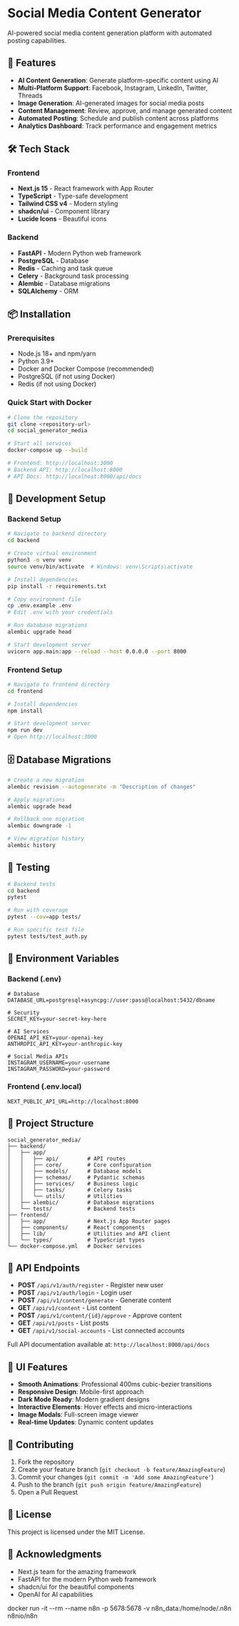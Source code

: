 # Social Media Content Generator

AI-powered social media content generation platform with automated posting capabilities.

## 🚀 Features

- **AI Content Generation**: Generate platform-specific content using AI
- **Multi-Platform Support**: Facebook, Instagram, LinkedIn, Twitter, Threads
- **Image Generation**: AI-generated images for social media posts
- **Content Management**: Review, approve, and manage generated content
- **Automated Posting**: Schedule and publish content across platforms
- **Analytics Dashboard**: Track performance and engagement metrics

## 🛠️ Tech Stack

### Frontend
- **Next.js 15** - React framework with App Router
- **TypeScript** - Type-safe development
- **Tailwind CSS v4** - Modern styling
- **shadcn/ui** - Component library
- **Lucide Icons** - Beautiful icons

### Backend
- **FastAPI** - Modern Python web framework
- **PostgreSQL** - Database
- **Redis** - Caching and task queue
- **Celery** - Background task processing
- **Alembic** - Database migrations
- **SQLAlchemy** - ORM

## 📦 Installation

### Prerequisites
- Node.js 18+ and npm/yarn
- Python 3.9+
- Docker and Docker Compose (recommended)
- PostgreSQL (if not using Docker)
- Redis (if not using Docker)

### Quick Start with Docker

```bash
# Clone the repository
git clone <repository-url>
cd social_generator_media

# Start all services
docker-compose up --build

# Frontend: http://localhost:3000
# Backend API: http://localhost:8000
# API Docs: http://localhost:8000/api/docs
```

## 🔧 Development Setup

### Backend Setup

```bash
# Navigate to backend directory
cd backend

# Create virtual environment
python3 -m venv venv
source venv/bin/activate  # Windows: venv\Scripts\activate

# Install dependencies
pip install -r requirements.txt

# Copy environment file
cp .env.example .env
# Edit .env with your credentials

# Run database migrations
alembic upgrade head

# Start development server
uvicorn app.main:app --reload --host 0.0.0.0 --port 8000
```

### Frontend Setup

```bash
# Navigate to frontend directory
cd frontend

# Install dependencies
npm install

# Start development server
npm run dev
# Open http://localhost:3000
```

## 🗄️ Database Migrations

```bash
# Create a new migration
alembic revision --autogenerate -m "Description of changes"

# Apply migrations
alembic upgrade head

# Rollback one migration
alembic downgrade -1

# View migration history
alembic history
```

## 🧪 Testing

```bash
# Backend tests
cd backend
pytest

# Run with coverage
pytest --cov=app tests/

# Run specific test file
pytest tests/test_auth.py
```

## 🔑 Environment Variables

### Backend (.env)
```env
# Database
DATABASE_URL=postgresql+asyncpg://user:pass@localhost:5432/dbname

# Security
SECRET_KEY=your-secret-key-here

# AI Services
OPENAI_API_KEY=your-openai-key
ANTHROPIC_API_KEY=your-anthropic-key

# Social Media APIs
INSTAGRAM_USERNAME=your-username
INSTAGRAM_PASSWORD=your-password
```

### Frontend (.env.local)
```env
NEXT_PUBLIC_API_URL=http://localhost:8000
```

## 📁 Project Structure

```
social_generator_media/
├── backend/
│   ├── app/
│   │   ├── api/         # API routes
│   │   ├── core/        # Core configuration
│   │   ├── models/      # Database models
│   │   ├── schemas/     # Pydantic schemas
│   │   ├── services/    # Business logic
│   │   ├── tasks/       # Celery tasks
│   │   └── utils/       # Utilities
│   ├── alembic/         # Database migrations
│   └── tests/           # Backend tests
├── frontend/
│   ├── app/             # Next.js App Router pages
│   ├── components/      # React components
│   ├── lib/             # Utilities and API client
│   └── types/           # TypeScript types
└── docker-compose.yml   # Docker services
```

## 🚦 API Endpoints

- **POST** `/api/v1/auth/register` - Register new user
- **POST** `/api/v1/auth/login` - Login user
- **POST** `/api/v1/content/generate` - Generate content
- **GET** `/api/v1/content` - List content
- **POST** `/api/v1/content/{id}/approve` - Approve content
- **GET** `/api/v1/posts` - List posts
- **GET** `/api/v1/social-accounts` - List connected accounts

Full API documentation available at: `http://localhost:8000/api/docs`

## 🎨 UI Features

- **Smooth Animations**: Professional 400ms cubic-bezier transitions
- **Responsive Design**: Mobile-first approach
- **Dark Mode Ready**: Modern gradient designs
- **Interactive Elements**: Hover effects and micro-interactions
- **Image Modals**: Full-screen image viewer
- **Real-time Updates**: Dynamic content updates

## 🤝 Contributing

1. Fork the repository
2. Create your feature branch (`git checkout -b feature/AmazingFeature`)
3. Commit your changes (`git commit -m 'Add some AmazingFeature'`)
4. Push to the branch (`git push origin feature/AmazingFeature`)
5. Open a Pull Request

## 📝 License

This project is licensed under the MIT License.

## 🙏 Acknowledgments

- Next.js team for the amazing framework
- FastAPI for the modern Python web framework
- shadcn/ui for the beautiful components
- OpenAI for AI capabilities

docker run -it --rm --name n8n -p 5678:5678 -v n8n_data:/home/node/.n8n n8nio/n8n
